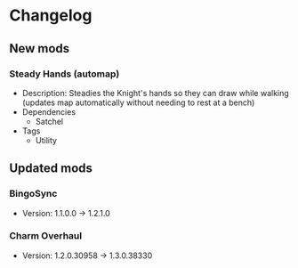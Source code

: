 # Changelog


## New mods

### Steady Hands (automap)

- Description: Steadies the Knight&#x27;s hands so they can draw while walking (updates map automatically without needing to rest at a bench)
- Dependencies
  + Satchel
- Tags
  + Utility


## Updated mods

### BingoSync

- Version: 1.1.0.0 -> 1.2.1.0

### Charm Overhaul

- Version: 1.2.0.30958 -> 1.3.0.38330

